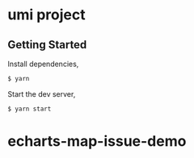 # umi project

## Getting Started

Install dependencies,

```bash
$ yarn
```

Start the dev server,

```bash
$ yarn start
```
# echarts-map-issue-demo
